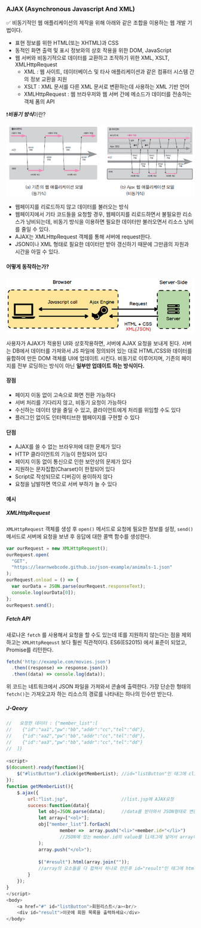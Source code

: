 ### AJAX (Asynchronous Javascript And XML)

✅ 비동기적인 웹 애플리케이션의 제작을 위해 아래와 같은 조합을 이용하는 웹 개발 기법이다.

- 표현 정보를 위한 HTML(또는 XHTML)과 CSS
- 동적인 화면 출력 및 표시 정보와의 상호 작용을 위한 DOM, JavaScript
- 웹 서버와 비동기적으로 데이터를 교환하고 조작하기 위한 XML, XSLT, XMLHttpRequest
  - XML : 웹 사이트, 데이터베이스 및 타사 애플리케이션과 같은 컴퓨터 시스템 간의 정보 교환을 지원
  - XSLT : XML 문서를 다른 XML 문서로 변환하는데 사용하는 XML 기반 언어
  - XMLHttpRequest : 웹 브라우저와 웹 서버 간에 메소드가 데이터를 전송하는 객체 폼의 API

❗***비동기 방식***이란?

![image-20230330113932272](./assets/image-20230330113932272.png)

- 웹페이지를 리로드하지 않고 데이터를 불러오는 방식
- 웹페이지에서 기타 코드들을 요청할 경우, 웹페이지를 리로드하면서 불필요한 리소스가 낭비되는데, 비동기 방식을 이용하면 필요한 데이터만 불러오면서 리소스 낭비를 줄일 수 있다.
- AJAX는 XMLHttpRequest 객체를 통해 서버에 request한다.
- JSON이나 XML 형태로 필요한 데이터만 받아 갱신하기 때문에 그만큼의 자원과 시간을 아낄 수 있다.



#### 어떻게 동작하는가?

![image-20230330113811223](./assets/image-20230330113811223.png)

사용자가 AJAX가 적용된 UI와 상호작용하면, 서버에 AJAX 요청을 보내게 된다. 서버는 DB에서 데이터를 가져와서 JS 파일에 정의되어 있는 대로 HTML/CSS와 데이터를 융합하여 만든 DOM 객체를 UI에 업데이트 시킨다. 비동기로 이루어지며, 기존의 페이지를 전부 로딩하는 방식이 아닌 **일부만 업데이트 하는 방식이다.**



#### 장점

- 페이지 이동 없이 고속으로 화면 전환 가능하다
- 서버 처리를 기다리지 않고, 비동기 요청이 가능하다
- 수신하는 데이터 양을 줄일 수 있고, 클라이언트에게 처리를 위임할 수도 있다
- 플러그인 없이도 인터렉티브한 웹페이지를 구현할 수 있다



#### 단점

- AJAX를 쓸 수 없는 브라우저에 대한 문제가 있다
- HTTP 클라이언트의 기능이 한정되어 있다
- 페이지 이동 없이 통신으로 인한 보안상의 문제가 있다
- 지원하는 문자집합(Charset)이 한정되어 있다
- Script로 작성되므로 디버깅이 용이하지 않다
- 요청을 남발하면 역으로 서버 부하가 늘 수 있다



#### 예시

##### XMLHttpRequest

`XMLHttpRequest` 객체를 생성 후 `open()` 메서드로 요청에 필요한 정보를 설정, `send()` 메서드로 서버에 요청을 보낸 후 응답에 대한 콜백 함수를 생성한다.

```javascript
var ourRequest = new XMLHttpRequest();
ourRequest.open(
  "GET",
  "https://learnwebcode.github.io/json-example/animals-1.json"
);
ourRequest.onload = () => {
  var ourData = JSON.parse(ourRequest.responseText);
  console.log(ourData[0]);
};
ourRequest.send();
```



##### Fetch API

새로나온 `fetch` 를 사용해서 요청을 할 수도 있는데 IE를 지원하지 않는다는 점을 제외하고는 `XMLHttpReqeust` 보다 훨씬 직관적이다. ES6(ES2015) 에서 표준이 되었고, Promise를 리턴한다.

```javascript
fetch('http://example.com/movies.json')
  .then((response) => response.json())
  .then((data) => console.log(data));
```

위 코드는 네트워크에서 JSON 파일을 가져와서 콘솔에 출력한다. 가장 단순한 형태의 `fetch()`는 가져오고자 하는 리소스의 경로를 나타내는 하나의 인수만 받는다.



##### J-Qeory

```javascript
//   요청한 데이터 : {"member_list":[
//    {"id":"aa1","pw":"bb","addr":"cc","tel":"dd"},
//    {"id":"aa2","pw":"bb","addr":"cc","tel":"dd"},
//    {"id":"aa3","pw":"bb","addr":"cc","tel":"dd"}
//  ]}
 
<script>
$(document).ready(function(){
    $("#listButton").click(getMemberList); //id="listButton"인 태그에 click하면 function getMemberList() 실행
});
function getMemberList(){
    $.ajax({
        url:"list.jsp",                    //list.jsp에 AJAX요청
        success:function(data){
            let obj=JSON.parse(data);      //data를 받아와서 JSON형태로 변환
            let array=["<ol>"]; 
            obj["member_list"].forEach(
                    member =>  array.push("<li>"+member.id+"</li>")    
                    //JSON에 있는 member.id의 value를 li태그에 넣어서 array에 넣어줌
            );
            array.push("</ol>");                                   
 
            $("#result").html(array.join(""));  
            //array의 요소들을 다 합쳐서 하나로 만든후 id="result"인 태그에 html로 출력
        }
    });    
}
</script>
<body>
    <a href="#" id="listButton">회원리스트</a><br/>
    <div id="result">이곳에 회원 목록을 출력하세요</div>
</body>
```

